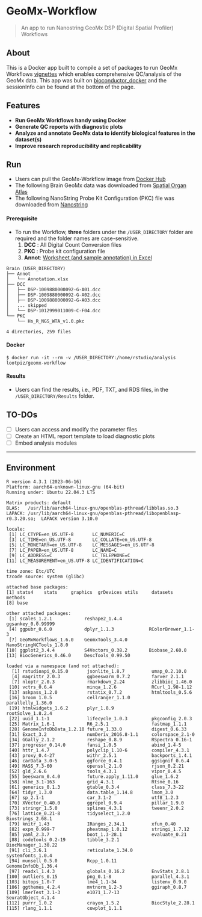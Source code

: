 GeoMx-Workflow
===
> An app to run Nanostring GeoMx DSP (Digital Spatial Profiler) Workflows

## About
This is a Docker app built to compile a set of packages to run GeoMx Workflows [vignettes](https://www.bioconductor.org/packages/release/workflows/vignettes/GeoMxWorkflows/inst/doc/GeomxTools_RNA-NGS_Analysis.html) which enables comprehensive QC/analysis of the GeoMx data. This app was built on [bioconductor_docker](https://hub.docker.com/r/bioconductor/bioconductor_docker) and the sessionInfo can be found at the bottom of the page.

## Features
  * **Run GeoMx Workflows handy using Docker**
  * **Generate QC reports with diagnostic plots**
  * **Analyze and annotate GeoMx data to identify biological features in the dataset(s)**
  * **Improve research reproducibility and replicability**

## Run
  * Users can pull the GeoMx-Workflow image from [Docker Hub](https://hub.docker.com/r/lootpiz/geomx-workflow)
  * The following Brain GeoMx data was downloaded from [Spatial Organ Atlas](https://nanostring.com/products/geomx-digital-spatial-profiler/spatial-organ-atlas/)
  * The following NanoString Probe Kit Configuration (PKC) file was downloaded from [Nanostring](https://nanostring.com/products/geomx-digital-spatial-profiler/geomx-dsp-configuration-files/)

#### Prerequisite
  * To run the Workflow, **three** folders under the ```/USER_DIRECTORY``` folder are required and the folder names are case-sensitive.
    1. **DCC**   : All Digital Count Conversion files
    1. **PKC**   : Probe kit configuration file
    1. **Annot**: [Worksheet (and sample annotation) in Excel](./example/Annotation.xlsx)
  
```
Brain (USER_DIRECTORY)
├── Annot
│   └── Annotation.xlsx
├── DCC
│   ├── DSP-1009880000092-G-A01.dcc
│   ├── DSP-1009880000092-G-A02.dcc
│   ├── DSP-1009880000092-G-A03.dcc
│   ... skipped
│   └── DSP-1012999011009-C-F04.dcc
└── PKC
    └── Hs_R_NGS_WTA_v1.0.pkc

4 directories, 259 files
```

#### Docker
```
$ docker run -it --rm -v /USER_DIRECTORY:/home/rstudio/analysis  lootpiz/geomx-workflow
```

#### Results
  * Users can find the results, i.e., PDF, TXT, and RDS files, in the ```/USER_DIRECTORY/Results``` folder.

## TO-DOs
  - [ ] Users can access and modify the parameter files
  - [ ] Create an HTML report template to load diagnostic plots
  - [ ] Embed analysis modules

---
## Environment
```
R version 4.3.1 (2023-06-16)
Platform: aarch64-unknown-linux-gnu (64-bit)
Running under: Ubuntu 22.04.3 LTS

Matrix products: default
BLAS:   /usr/lib/aarch64-linux-gnu/openblas-pthread/libblas.so.3 
LAPACK: /usr/lib/aarch64-linux-gnu/openblas-pthread/libopenblasp-r0.3.20.so;  LAPACK version 3.10.0

locale:
 [1] LC_CTYPE=en_US.UTF-8       LC_NUMERIC=C              
 [3] LC_TIME=en_US.UTF-8        LC_COLLATE=en_US.UTF-8    
 [5] LC_MONETARY=en_US.UTF-8    LC_MESSAGES=en_US.UTF-8   
 [7] LC_PAPER=en_US.UTF-8       LC_NAME=C                 
 [9] LC_ADDRESS=C               LC_TELEPHONE=C            
[11] LC_MEASUREMENT=en_US.UTF-8 LC_IDENTIFICATION=C       

time zone: Etc/UTC
tzcode source: system (glibc)

attached base packages:
[1] stats4    stats     graphics  grDevices utils     datasets  methods  
[8] base     

other attached packages:
 [1] scales_1.2.1            reshape2_1.4.4          ggsankey_0.0.99999     
 [4] ggpubr_0.6.0            dplyr_1.1.3             RColorBrewer_1.1-3     
 [7] GeoMxWorkflows_1.6.0    GeomxTools_3.4.0        NanoStringNCTools_1.8.0
[10] ggplot2_3.4.4           S4Vectors_0.38.2        Biobase_2.60.0         
[13] BiocGenerics_0.46.0     DescTools_0.99.50      

loaded via a namespace (and not attached):
  [1] rstudioapi_0.15.0       jsonlite_1.8.7          umap_0.2.10.0          
  [4] magrittr_2.0.3          ggbeeswarm_0.7.2        farver_2.1.1           
  [7] nloptr_2.0.3            rmarkdown_2.24          zlibbioc_1.46.0        
 [10] vctrs_0.6.4             minqa_1.2.6             RCurl_1.98-1.12        
 [13] askpass_1.2.0           rstatix_0.7.2           htmltools_0.5.6        
 [16] broom_1.0.5             cellranger_1.1.0        parallelly_1.36.0      
 [19] htmlwidgets_1.6.2       plyr_1.8.9              rootSolve_1.8.2.4      
 [22] uuid_1.1-1              lifecycle_1.0.3         pkgconfig_2.0.3        
 [25] Matrix_1.6-1            R6_2.5.1                fastmap_1.1.1          
 [28] GenomeInfoDbData_1.2.10 future_1.33.0           digest_0.6.33          
 [31] Exact_3.2               numDeriv_2016.8-1.1     colorspace_2.1-0       
 [34] GGally_2.1.2            reshape_0.8.9           RSpectra_0.16-1        
 [37] progressr_0.14.0        fansi_1.0.5             abind_1.4-5            
 [40] httr_1.4.7              polyclip_1.10-6         compiler_4.3.1         
 [43] proxy_0.4-27            withr_2.5.1             backports_1.4.1        
 [46] carData_3.0-5           ggforce_0.4.1           ggsignif_0.6.4         
 [49] MASS_7.3-60             openssl_2.1.0           rjson_0.2.21           
 [52] gld_2.6.6               tools_4.3.1             vipor_0.4.5            
 [55] beeswarm_0.4.0          future.apply_1.11.0     glue_1.6.2             
 [58] nlme_3.1-163            grid_4.3.1              Rtsne_0.16             
 [61] generics_0.1.3          gtable_0.3.4            class_7.3-22           
 [64] tidyr_1.3.0             data.table_1.14.8       lmom_3.0               
 [67] sp_2.1-1                car_3.1-2               utf8_1.2.3             
 [70] XVector_0.40.0          ggrepel_0.9.4           pillar_1.9.0           
 [73] stringr_1.5.0           splines_4.3.1           tweenr_2.0.2           
 [76] lattice_0.21-8          tidyselect_1.2.0        Biostrings_2.68.1      
 [79] knitr_1.43              IRanges_2.34.1          xfun_0.40              
 [82] expm_0.999-7            pheatmap_1.0.12         stringi_1.7.12         
 [85] yaml_2.3.7              boot_1.3-28.1           evaluate_0.21          
 [88] codetools_0.2-19        tibble_3.2.1            BiocManager_1.30.22    
 [91] cli_3.6.1               reticulate_1.34.0       systemfonts_1.0.4      
 [94] munsell_0.5.0           Rcpp_1.0.11             GenomeInfoDb_1.36.4    
 [97] readxl_1.4.3            globals_0.16.2          EnvStats_2.8.1         
[100] outliers_0.15           png_0.1-8               parallel_4.3.1         
[103] bitops_1.0-7            lme4_1.1-34             listenv_0.9.0          
[106] ggthemes_4.2.4          mvtnorm_1.2-3           ggiraph_0.8.7          
[109] lmerTest_3.1-3          e1071_1.7-13            SeuratObject_4.1.4     
[112] purrr_1.0.2             crayon_1.5.2            BiocStyle_2.28.1       
[115] rlang_1.1.1             cowplot_1.1.1       
```
